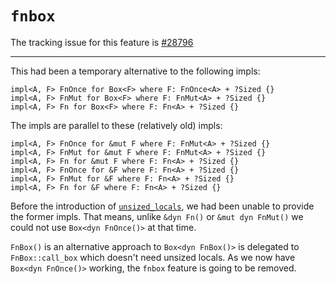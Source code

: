# `fnbox`

The tracking issue for this feature is [#28796]

[#28796]: https://github.com/rust-lang/rust/issues/28796

------------------------

This had been a temporary alternative to the following impls:

```rust,ignore
impl<A, F> FnOnce for Box<F> where F: FnOnce<A> + ?Sized {}
impl<A, F> FnMut for Box<F> where F: FnMut<A> + ?Sized {}
impl<A, F> Fn for Box<F> where F: Fn<A> + ?Sized {}
```

The impls are parallel to these (relatively old) impls:

```rust,ignore
impl<A, F> FnOnce for &mut F where F: FnMut<A> + ?Sized {}
impl<A, F> FnMut for &mut F where F: FnMut<A> + ?Sized {}
impl<A, F> Fn for &mut F where F: Fn<A> + ?Sized {}
impl<A, F> FnOnce for &F where F: Fn<A> + ?Sized {}
impl<A, F> FnMut for &F where F: Fn<A> + ?Sized {}
impl<A, F> Fn for &F where F: Fn<A> + ?Sized {}
```

Before the introduction of [`unsized_locals`][unsized_locals], we had been unable to provide the former impls. That means, unlike `&dyn Fn()` or `&mut dyn FnMut()` we could not use `Box<dyn FnOnce()>` at that time.

[unsized_locals]: ../language-features/unsized-locals.md

`FnBox()` is an alternative approach to `Box<dyn FnBox()>` is delegated to `FnBox::call_box` which doesn't need unsized locals. As we now have `Box<dyn FnOnce()>` working, the `fnbox` feature is going to be removed.
